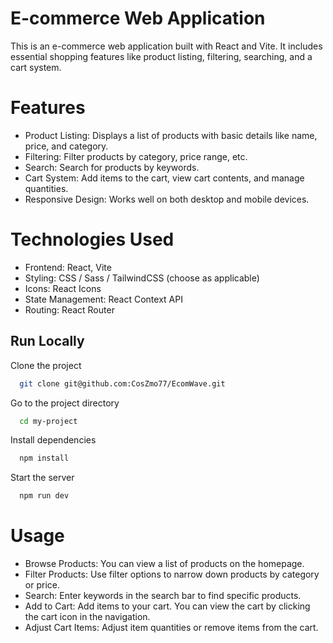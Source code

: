 
# E-commerce Web Application


This is an e-commerce web application built with React and Vite. It includes essential shopping features like product listing, filtering, searching, and a cart system.

# Features
* Product Listing: Displays a list of products with basic details like name, price, and category.
* Filtering: Filter products by category, price range, etc.
* Search: Search for products by keywords.
* Cart System: Add items to the cart, view cart contents, and manage quantities.
* Responsive Design: Works well on both desktop and mobile devices.

# Technologies Used

* Frontend: React, Vite
* Styling: CSS / Sass / TailwindCSS (choose as applicable)
* Icons: React Icons
* State Management: React Context API
* Routing: React Router


## Run Locally

Clone the project

```bash
  git clone git@github.com:CosZmo77/EcomWave.git
```

Go to the project directory

```bash
  cd my-project
```

Install dependencies

```bash
  npm install
```

Start the server

```bash
  npm run dev
```

# Usage

* Browse Products: You can view a list of products on the homepage.
* Filter Products: Use filter options to narrow down products by category or price.
* Search: Enter keywords in the search bar to find specific products.
* Add to Cart: Add items to your cart. You can view the cart by clicking the cart icon in the navigation.
* Adjust Cart Items: Adjust item quantities or remove items from the cart.
